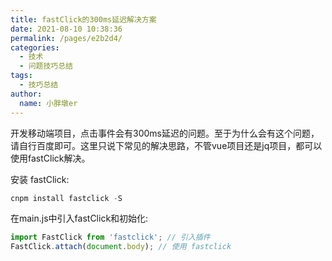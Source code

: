```yaml
---
title: fastClick的300ms延迟解决方案
date: 2021-08-10 10:38:36
permalink: /pages/e2b2d4/
categories:
  - 技术
  - 问题技巧总结
tags:
  - 技巧总结
author:
  name: 小胖墩er
---
```

开发移动端项目，点击事件会有300ms延迟的问题。至于为什么会有这个问题，请自行百度即可。这里只说下常见的解决思路，不管vue项目还是jq项目，都可以使用fastClick解决。

安装 fastClick:
```js
cnpm install fastclick -S
```
在main.js中引入fastClick和初始化:
```js
import FastClick from 'fastclick'; // 引入插件
FastClick.attach(document.body); // 使用 fastclick
```
